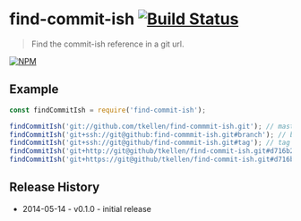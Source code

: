 # find-commit-ish [![Build Status](https://secure.travis-ci.org/tkellen/node-find-commit-ish.png?branch=master)](http://travis-ci.org/tkellen/node-find-commit-ish)
> Find the commit-ish reference in a git url.

[![NPM](https://nodei.co/npm/find-commit-ish.png)](https://nodei.co/npm/find-commit-ish/)

## Example
```js
const findCommitIsh = require('find-commit-ish');

findCommitIsh('git://github.com/tkellen/find-commmit-ish.git'); // master
findCommitIsh('git+ssh://git@github:find-commmit-ish.git#branch'); // branch
findCommitIsh('git+ssh://git@github/find-commmit-ish.git#tag'); // tag
findCommitIsh('git+http://git@github/tkellen/find-commit-ish.git#d716b2a'); // d716b2a
findCommitIsh('git+https://git@github/tkellen/find-commit-ish.git#d716b2a'); // d716b2a
```

## Release History

* 2014-05-14 - v0.1.0 - initial release
